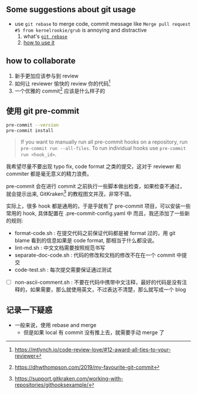 ## Some suggestions about git usage
- use `git rebase` to merge code, commit message like `Merge pull request #5 from kernelrookie/grub` is annoying and distractive
    1. what's [`git rebase`](https://www.atlassian.com/git/tutorials/rewriting-history/git-rebase)
    2. [how to use it](https://stackoverflow.com/questions/16358418/how-to-avoid-merge-commit-hell-on-github-bitbucket)

## how to collaborate
1. 新手更加应该参与到 review
2. 如何让 reviewer 愉快的 review 你的代码[^1]
3. 一个优雅的 commit[^5] 应该是什么样子的

## 使用 git pre-commit
```sh
pre-commit --version
pre-commit install
```
> If you want to manually run all pre-commit hooks on a repository, run
>  `pre-commit run --all-files`. To run individual hooks use `pre-commit run <hook_id>`.

我希望尽量不要出现 typo fix, code format 之类的提交，这对于 reviewer 和 commiter 都是毫无意义的精力浪费。

pre-commit 会在进行 commit 之前执行一些脚本做出检查，如果检查不通过，
就会提示出来, GitKraken[^2] 的教程图文并茂，非常不错。

实际上，很多 hook 都是通用的，于是乎就有了 pre-commit 项目，可以安装一些常用的 hook, 具体配置在 .pre-commit-config.yaml 中
而且，我还添加了一些新的规则:
- format-code.sh : 在提交代码之前保证代码都是被 format 过的，用 git blame 看到的信息如果是 code format, 那相当于什么都没说。
- lint-md.sh :  中文文档需要按照规范书写
- separate-doc-code.sh : 代码的修改和文档的修改不在在一个 commit 中提交
- code-test.sh : 每次提交需要保证通过测试
- [ ] non-ascii-comment.sh : 不要在代码中携带中文注释，最好的代码是没有注释的，如果需要，那么就使用英文，不过表达不清楚，那么就写成一个 blog

## 记录一下疑惑
- 一般来说，使用 rebase and merge
  - 但是如果 local 有 commit 没有推上去，就需要手动 merge 了

[^1]: https://mtlynch.io/code-review-love/#12-award-all-ties-to-your-reviewer
[^2]: https://support.gitkraken.com/working-with-repositories/githooksexample/
[^3]: https://pre-commit.com/
[^4]: https://stackoverflow.com/questions/5667884/how-to-squash-commits-in-git-after-they-have-been-pushed
[^5]: https://dhwthompson.com/2019/my-favourite-git-commit
